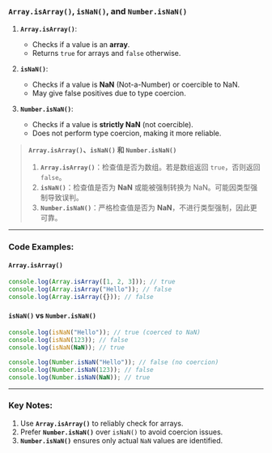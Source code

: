 ### `Array.isArray()`, `isNaN()`, and `Number.isNaN()`

<audio src="..\..\mp3\1. __`Array.isA.mp3"></audio>

1. **`Array.isArray()`**:
   - Checks if a value is an **array**.
   - Returns `true` for arrays and `false` otherwise.

2. **`isNaN()`**:
   - Checks if a value is **NaN** (Not-a-Number) or coercible to NaN.
   - May give false positives due to type coercion.

3. **`Number.isNaN()`**:
   - Checks if a value is **strictly NaN** (not coercible).
   - Does not perform type coercion, making it more reliable.

> **`Array.isArray()`、`isNaN()` 和 `Number.isNaN()`** 
>
>  <audio src="..\..\mp3\1. `Array.isArr.mp3"></audio>
>
> 1. **`Array.isArray()`**：检查值是否为数组。若是数组返回 `true`，否则返回 `false`。  
> 2. **`isNaN()`**：检查值是否为 **NaN** 或能被强制转换为 NaN。可能因类型强制导致误判。  
> 3. **`Number.isNaN()`**：严格检查值是否为 **NaN**，不进行类型强制，因此更可靠。

---

### Code Examples:

#### **`Array.isArray()`**
```javascript
console.log(Array.isArray([1, 2, 3])); // true
console.log(Array.isArray("Hello")); // false
console.log(Array.isArray({})); // false
```

#### **`isNaN()` vs `Number.isNaN()`**
```javascript
console.log(isNaN("Hello")); // true (coerced to NaN)
console.log(isNaN(123)); // false
console.log(isNaN(NaN)); // true

console.log(Number.isNaN("Hello")); // false (no coercion)
console.log(Number.isNaN(123)); // false
console.log(Number.isNaN(NaN)); // true
```

---

### Key Notes:
1. Use **`Array.isArray()`** to reliably check for arrays.  
2. Prefer **`Number.isNaN()`** over `isNaN()` to avoid coercion issues.  
3. **`Number.isNaN()`** ensures only actual `NaN` values are identified.